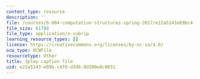 ```yaml
---
content_type: resource
description: ''
file: /courses/6-004-computation-structures-spring-2017/e22a5143e69bc4f0d3d88d200e8c0651_q38KAGAKORk.srt
file_size: 61788
file_type: application/x-subrip
learning_resource_types: []
license: https://creativecommons.org/licenses/by-nc-sa/4.0/
ocw_type: OCWFile
resourcetype: Other
title: 3play caption file
uid: e22a5143-e69b-c4f0-d3d8-8d200e8c0651
---
```

